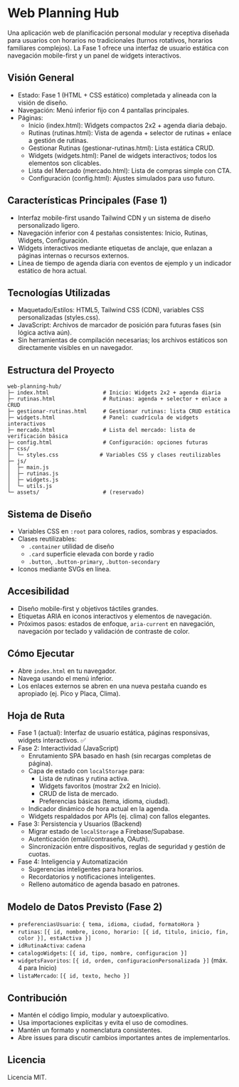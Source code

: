# Web Planning Hub

Una aplicación web de planificación personal modular y receptiva diseñada para usuarios con horarios no tradicionales (turnos rotativos, horarios familiares complejos). La Fase 1 ofrece una interfaz de usuario estática con navegación mobile-first y un panel de widgets interactivos.

## Visión General
- Estado: Fase 1 (HTML + CSS estático) completada y alineada con la visión de diseño.
- Navegación: Menú inferior fijo con 4 pantallas principales.
- Páginas:
  - Inicio (index.html): Widgets compactos 2x2 + agenda diaria debajo.
  - Rutinas (rutinas.html): Vista de agenda + selector de rutinas + enlace a gestión de rutinas.
  - Gestionar Rutinas (gestionar-rutinas.html): Lista estática CRUD.
  - Widgets (widgets.html): Panel de widgets interactivos; todos los elementos son clicables.
  - Lista del Mercado (mercado.html): Lista de compras simple con CTA.
  - Configuración (config.html): Ajustes simulados para uso futuro.

## Características Principales (Fase 1)
- Interfaz mobile-first usando Tailwind CDN y un sistema de diseño personalizado ligero.
- Navegación inferior con 4 pestañas consistentes: Inicio, Rutinas, Widgets, Configuración.
- Widgets interactivos mediante etiquetas de anclaje, que enlazan a páginas internas o recursos externos.
- Línea de tiempo de agenda diaria con eventos de ejemplo y un indicador estático de hora actual.

## Tecnologías Utilizadas
- Maquetado/Estilos: HTML5, Tailwind CSS (CDN), variables CSS personalizadas (styles.css).
- JavaScript: Archivos de marcador de posición para futuras fases (sin lógica activa aún).
- Sin herramientas de compilación necesarias; los archivos estáticos son directamente visibles en un navegador.

## Estructura del Proyecto
```
web-planning-hub/
├─ index.html                 # Inicio: Widgets 2x2 + agenda diaria
├─ rutinas.html               # Rutinas: agenda + selector + enlace a CRUD
├─ gestionar-rutinas.html     # Gestionar rutinas: lista CRUD estática
├─ widgets.html               # Panel: cuadrícula de widgets interactivos
├─ mercado.html               # Lista del mercado: lista de verificación básica
├─ config.html                # Configuración: opciones futuras
├─ css/
│  └─ styles.css             # Variables CSS y clases reutilizables
├─ js/
│  ├─ main.js
│  ├─ rutinas.js
│  ├─ widgets.js
│  └─ utils.js
└─ assets/                    # (reservado)
```

## Sistema de Diseño
- Variables CSS en `:root` para colores, radios, sombras y espaciados.
- Clases reutilizables:
  - `.container` utilidad de diseño
  - `.card` superficie elevada con borde y radio
  - `.button`, `.button-primary`, `.button-secondary`
- Iconos mediante SVGs en línea.

## Accesibilidad
- Diseño mobile-first y objetivos táctiles grandes.
- Etiquetas ARIA en iconos interactivos y elementos de navegación.
- Próximos pasos: estados de enfoque, `aria-current` en navegación, navegación por teclado y validación de contraste de color.

## Cómo Ejecutar
- Abre `index.html` en tu navegador.
- Navega usando el menú inferior.
- Los enlaces externos se abren en una nueva pestaña cuando es apropiado (ej. Pico y Placa, Clima).

## Hoja de Ruta
- Fase 1 (actual): Interfaz de usuario estática, páginas responsivas, widgets interactivos. ✅
- Fase 2: Interactividad (JavaScript)
  - Enrutamiento SPA basado en hash (sin recargas completas de página).
  - Capa de estado con `localStorage` para:
    - Lista de rutinas y rutina activa.
    - Widgets favoritos (mostrar 2x2 en Inicio).
    - CRUD de lista de mercado.
    - Preferencias básicas (tema, idioma, ciudad).
  - Indicador dinámico de hora actual en la agenda.
  - Widgets respaldados por APIs (ej. clima) con fallos elegantes.
- Fase 3: Persistencia y Usuarios (Backend)
  - Migrar estado de `localStorage` a Firebase/Supabase.
  - Autenticación (email/contraseña, OAuth).
  - Sincronización entre dispositivos, reglas de seguridad y gestión de cuotas.
- Fase 4: Inteligencia y Automatización
  - Sugerencias inteligentes para horarios.
  - Recordatorios y notificaciones inteligentes.
  - Relleno automático de agenda basado en patrones.

## Modelo de Datos Previsto (Fase 2)
- `preferenciasUsuario`: `{ tema, idioma, ciudad, formatoHora }`
- `rutinas`: `[{ id, nombre, icono, horario: [{ id, titulo, inicio, fin, color }], estaActiva }]`
- `idRutinaActiva`: `cadena`
- `catalogoWidgets`: `[{ id, tipo, nombre, configuracion }]`
- `widgetsFavoritos`: `[{ id, orden, configuracionPersonalizada }]` (máx. 4 para Inicio)
- `listaMercado`: `[{ id, texto, hecho }]`

## Contribución
- Mantén el código limpio, modular y autoexplicativo.
- Usa importaciones explícitas y evita el uso de comodines.
- Mantén un formato y nomenclatura consistentes.
- Abre issues para discutir cambios importantes antes de implementarlos.

## Licencia
Licencia MIT.
